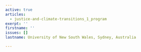 ```yaml
---
active: true
articles:
  - justice-and-climate-transitions_1_program
exerpt: ''
firstname: ''
issues: []
lastname: University of New South Wales, Sydney, Australia

---
```

